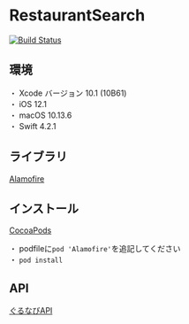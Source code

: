 # RestaurantSearch
[![Build Status](https://app.bitrise.io/app/e045223d22de3808/status.svg?token=0d4OsmRRs0lF6GroNUYP5A&branch=master)](https://app.bitrise.io/app/e045223d22de3808)

## 環境

・ Xcode バージョン 10.1  (10B61)  
・ iOS 12.1  
・ macOS 10.13.6  
・ Swift 4.2.1

## ライブラリ
[Alamofire](https://github.com/Alamofire/Alamofire)

## インストール
[CocoaPods](https://github.com/cocoapods/cocoapods)

・ podfileに`pod 'Alamofire'`を追記してください  
・ `pod install`  

## API
[ぐるなびAPI](https://api.gnavi.co.jp/api/)
